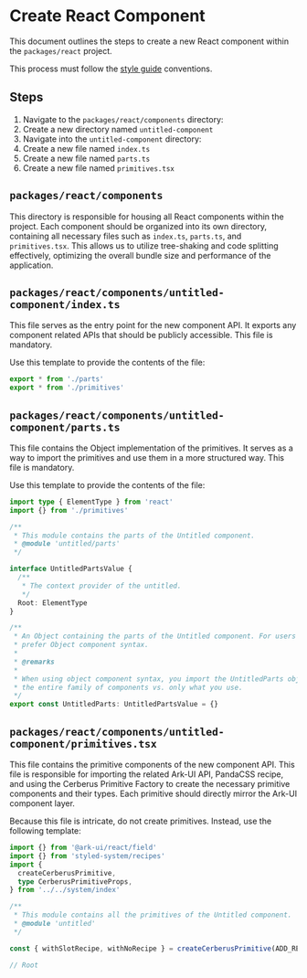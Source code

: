 # Create React Component

This document outlines the steps to create a new React component within the `packages/react` project.

This process must follow the [style guide](./style-guide.md) conventions.

## Steps

1. Navigate to the `packages/react/components` directory:
2. Create a new directory named `untitled-component`
3. Navigate into the `untitled-component` directory:
4. Create a new file named `index.ts`
5. Create a new file named `parts.ts`
6. Create a new file named `primitives.tsx`

## `packages/react/components`

This directory is responsible for housing all React components within the project. Each component should be organized into its own directory, containing all necessary files such as `index.ts`, `parts.ts`, and `primitives.tsx`. This allows us to utilize tree-shaking and code splitting effectively, optimizing the overall bundle size and performance of the application.

## `packages/react/components/untitled-component/index.ts`

This file serves as the entry point for the new component API. It exports any component related APIs that should be publicly accessible. This file is mandatory.

Use this template to provide the contents of the file:

```typescript
export * from './parts'
export * from './primitives'
```

## `packages/react/components/untitled-component/parts.ts`

This file contains the Object implementation of the primitives. It serves as a way to import the primitives and use them in a more structured way. This file is mandatory.

Use this template to provide the contents of the file:

```typescript
import type { ElementType } from 'react'
import {} from './primitives'

/**
 * This module contains the parts of the Untitled component.
 * @module 'untitled/parts'
 */

interface UntitledPartsValue {
  /**
   * The context provider of the untitled.
   */
  Root: ElementType
}

/**
 * An Object containing the parts of the Untitled component. For users that
 * prefer Object component syntax.
 *
 * @remarks
 *
 * When using object component syntax, you import the UntitledParts object and
 * the entire family of components vs. only what you use.
 */
export const UntitledParts: UntitledPartsValue = {}
```

## `packages/react/components/untitled-component/primitives.tsx`

This file contains the primitive components of the new component API. This file is responsible for importing the related Ark-UI API, PandaCSS recipe, and using the Cerberus Primitive Factory to create the necessary primitive components and their types. Each primitive should directly mirror the Ark-UI component layer.

Because this file is intricate, do not create primitives. Instead, use the following template:

```typescript
import {} from '@ark-ui/react/field'
import {} from 'styled-system/recipes'
import {
  createCerberusPrimitive,
  type CerberusPrimitiveProps,
} from '../../system/index'

/**
 * This module contains all the primitives of the Untitled component.
 * @module 'untitled'
 */

const { withSlotRecipe, withNoRecipe } = createCerberusPrimitive(ADD_RECIPE)

// Root
```
